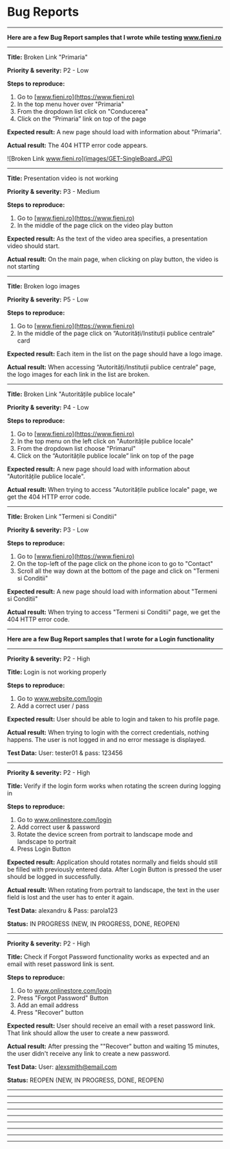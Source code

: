 # Bug Reports
***************

**Here are a few Bug Report samples that I wrote while testing www.fieni.ro**
***************

**Title:**
Broken Link "Primaria"

**Priority & severity:**
P2 - Low

**Steps to reproduce:**
1. Go to [www.fieni.ro](https://www.fieni.ro)
2. In the top menu hover over "Primaria"
3. From the dropdown list click on "Conducerea"
4. Click on the “Primaria” link on top of the page

**Expected result:**
A new page should load with information about "Primaria".

**Actual result:**
The 404 HTTP error code appears.

![Broken Link www.fieni.ro](images/GET-SingleBoard.JPG)

***************

**Title:**
Presentation video is not working

**Priority & severity:**
P3 - Medium

**Steps to reproduce:**
1. Go to [www.fieni.ro](https://www.fieni.ro)
2. In the middle of the page click on the video play button 

**Expected result:**
As the text of the video area specifies, a presentation video should start.

**Actual result:**
On the main page, when clicking on play button, the video is not starting

***************

**Title:**
Broken logo images

**Priority & severity:**
P5 - Low

**Steps to reproduce:**
1. Go to [www.fieni.ro](https://www.fieni.ro)
2. In the middle of the page click on “Autorități/Instituții publice centrale” card

**Expected result:**
Each item in the list on the page should have a logo image.

**Actual result:**
When accessing “Autorități/Instituții publice centrale” page, the logo images for each link in the list are broken.

***************

**Title:**
Broken Link "Autoritățile publice locale"

**Priority & severity:**
P4 - Low

**Steps to reproduce:**
1. Go to [www.fieni.ro](https://www.fieni.ro)
2. In the top menu on the left click on "Autoritățile publice locale"
3. From the dropdown list choose "Primarul"
4. Click on the “Autoritățile publice locale” link on top of the page

**Expected result:**
A new page should load with information about "Autoritățile publice locale".

**Actual result:**
When trying to access "Autoritățile publice locale" page, we get the 404 HTTP error code.

***************

**Title:**
Broken Link "Termeni si Conditii"

**Priority & severity:**
P3 - Low

**Steps to reproduce:**
1. Go to [www.fieni.ro](https://www.fieni.ro)
2. On the top-left of the page click on the phone icon to go to "Contact"
3. Scroll all the way down at the bottom of the page and click on "Termeni si Conditii"

**Expected result:**
A new page should load with information about "Termeni si Conditii"

**Actual result:**
When trying to access "Termeni si Conditii" page, we get the 404 HTTP error code.


***************

**Here are a few Bug Report samples that I wrote for a Login functionality**
***************

**Priority & severity:**
P2 - High

**Title:**
Login is not working properly

**Steps to reproduce:**
1. Go to www.website.com/login
2. Add a correct user / pass

**Expected result:**
User should be able to login and taken to his profile page.

**Actual result:**
When trying to login with the correct credentials, nothing happens. The user is not logged in and no error message is displayed.

**Test Data:**
User: tester01 & pass: 123456

***************

**Priority & severity:**
P2 - High

**Title:**
 Verify if the login form works when rotating the screen during logging in

**Steps to reproduce:**
1. Go to www.onlinestore.com/login
2. Add correct user & password
3. Rotate the device screen from portrait to landscape mode and landscape to portrait
4. Press Login Button

**Expected result:**
Application should rotates normally and fields should still be filled with previously entered data. After Login Button is pressed the user should be logged in successfully.

**Actual result:**
When rotating from portrait to landscape, the text in the user field is lost and the user has to enter it again.

**Test Data:**
alexandru & Pass: parola123

**Status:**
IN PROGRESS (NEW, IN PROGRESS, DONE, REOPEN)

***************

**Priority & severity:**
P2 - High

**Title:**
 Check if Forgot Password functionality works as expected and an email with reset password link is sent.

**Steps to reproduce:**
1. Go to www.onlinestore.com/login
2. Press "Forgot Password" Button
3. Add an email address
4. Press "Recover" button
  
**Expected result:**
User should receive an email with a reset password link. That link should allow the user to create a new password.

**Actual result:**
After pressing the ""Recover" button and waiting 15 minutes, the user didn't receive any link to create a new password.

**Test Data:**
User: alexsmith@email.com

**Status:**
REOPEN (NEW, IN PROGRESS, DONE, REOPEN)

***************

***************

***************

***************

***************

***************

***************


***************


***************

